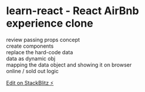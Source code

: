 # learn-react - React AirBnb experience clone

review passing props concept <br>
create components <br>
replace the hard-code data <br>
data as dynamic obj <br>
mapping the data object and showing it on browser <br>
online / sold out logic

[Edit on StackBlitz ⚡️](https://stackblitz.com/edit/stackblitz-starters-7dg1bh)
